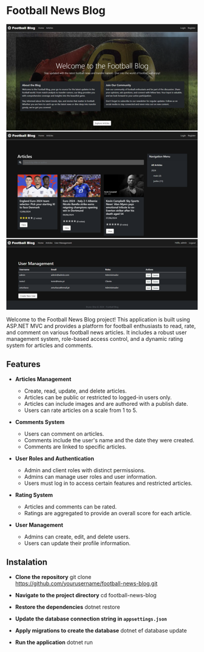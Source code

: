 # Football News Blog

![Image1](football.png)
![Image2](football2.png)
![Image3](football3.png)

Welcome to the Football News Blog project! This application is built using ASP.NET MVC and provides a platform for football enthusiasts to read, rate, and comment on various football news articles. It includes a robust user management system, role-based access control, and a dynamic rating system for articles and comments.

## Features

- **Articles Management**
  - Create, read, update, and delete articles.
  - Articles can be public or restricted to logged-in users only.
  - Articles can include images and are authored with a publish date.
  - Users can rate articles on a scale from 1 to 5.

- **Comments System**
  - Users can comment on articles.
  - Comments include the user's name and the date they were created.
  - Comments are linked to specific articles.

- **User Roles and Authentication**
  - Admin and client roles with distinct permissions.
  - Admins can manage user roles and user information.
  - Users must log in to access certain features and restricted articles.

- **Rating System**
  - Articles and comments can be rated.
  - Ratings are aggregated to provide an overall score for each article.

- **User Management**
  - Admins can create, edit, and delete users.
  - Users can update their profile information.

## Instalation

- **Clone the repository**
git clone https://github.com/yourusername/football-news-blog.git

- **Navigate to the project directory**
cd football-news-blog

- **Restore the dependencies**
dotnet restore

- **Update the database connection string in `appsettings.json`**

- **Apply migrations to create the database**
dotnet ef database update

- **Run the application**
dotnet run
